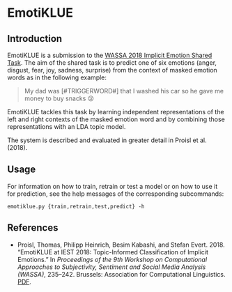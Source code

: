 # EmotiKLUE #

## Introduction ##

EmotiKLUE is a submission to the [WASSA 2018 Implicit Emotion Shared
Task](http://implicitemotions.wassa2018.com/). The aim of the shared
task is to predict one of six emotions (anger, disgust, fear, joy,
sadness, surprise) from the context of masked emotion words as in the
following example:

> My dad was [#TRIGGERWORD#] that I washed his car so he gave me money
> to buy snacks 😢

EmotiKLUE tackles this task by learning independent representations of
the left and right contexts of the masked emotion word and by
combining those representations with an LDA topic model.

The system is described and evaluated in greater detail in Proisl et
al. (2018).


## Usage ##

For information on how to train, retrain or test a model or on how to
use it for prediction, see the help messages of the corresponding
subcommands:

    emotiklue.py {train,retrain,test,predict} -h


## References ##

  * Proisl, Thomas, Philipp Heinrich, Besim Kabashi, and Stefan Evert. 2018. “EmotiKLUE at IEST 2018: Topic-Informed Classification of Implicit Emotions.” In *Proceedings of the 9th Workshop on Computational Approaches to Subjectivity, Sentiment and Social Media Analysis (WASSA)*, 235–242. Brussels: Association for Computational Linguistics. [PDF](http://aclweb.org/anthology/W18-6234).
  
